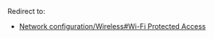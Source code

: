 Redirect to:

*   [Network configuration/Wireless#Wi-Fi Protected Access](/index.php/Network_configuration/Wireless#Wi-Fi_Protected_Access "Network configuration/Wireless")